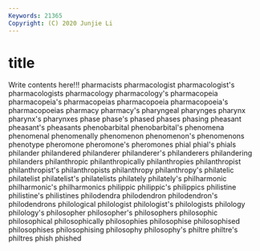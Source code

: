 ```yaml
---
Keywords: 21365
Copyright: (C) 2020 Junjie Li
---
```


# title

Write contents here!!!
pharmacists 
pharmacologist 
pharmacologist's 
pharmacologists
pharmacology 
pharmacology's 
pharmacopeia 
pharmacopeia's 
pharmacopeias 
pharmacopoeia 
pharmacopoeia's 
pharmacopoeias 
pharmacy 
pharmacy's
pharyngeal 
pharynges 
pharynx 
pharynx's 
pharynxes 
phase 
phase's 
phased 
phases 
phasing
pheasant 
pheasant's 
pheasants 
phenobarbital 
phenobarbital's 
phenomena 
phenomenal 
phenomenally 
phenomenon 
phenomenon's
phenomenons 
phenotype 
pheromone 
pheromone's 
pheromones 
phial 
phial's 
phials 
philander 
philandered
philanderer 
philanderer's 
philanderers 
philandering 
philanders 
philanthropic 
philanthropically 
philanthropies 
philanthropist 
philanthropist's
philanthropists 
philanthropy 
philanthropy's 
philatelic 
philatelist 
philatelist's 
philatelists 
philately 
philately's 
philharmonic
philharmonic's 
philharmonics 
philippic 
philippic's 
philippics 
philistine 
philistine's 
philistines 
philodendra 
philodendron
philodendron's 
philodendrons 
philological 
philologist 
philologist's 
philologists 
philology 
philology's 
philosopher 
philosopher's
philosophers 
philosophic 
philosophical 
philosophically 
philosophies 
philosophise 
philosophised 
philosophises 
philosophising 
philosophy
philosophy's 
philtre 
philtre's 
philtres 
phish 
phished 
